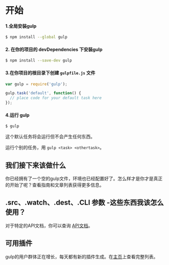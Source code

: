 # 开始

#### 1.全局安装gulp

```sh
$ npm install --global gulp
```

#### 2. 在你的项目的 devDependencies 下安装gulp

```sh
$ npm install --save-dev gulp
```

#### 3.在你项目的根目录下创建 `gulpfile.js` 文件

```js
var gulp = require('gulp');

gulp.task('default', function() {
  // place code for your default task here
});
```

#### 4.运行 gulp

```sh
$ gulp
```

这个默认任务将会运行但不会产生任何东西。

运行个别的任务，用 `gulp <task> <othertask>`。

## 我们接下来该做什么

你已经拥有了一个空的gulp文件，环境也已经配置好了。怎么样才是你才是真正的开始了呢？查看指南和文章列表获得更多信息。

## .src、.watch、.dest、.CLI 参数 -这些东西我该怎么使用？ 

对于特定的API文档，你可以查询 [API文档](API.md)。

## 可用插件 

gulp的用户群体正在增长，每天都有新的插件生成。在[主页](http://gulpjs.com/plugins/)上查看完整列表。
